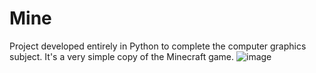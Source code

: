 # Mine
Project developed entirely in Python to complete the computer graphics subject. It's a very simple copy of the Minecraft game.
![image](https://github.com/guiquintero/copy-of-Mine/assets/62731566/017925f2-9f52-4f5b-883f-fa21bb45b98c)

